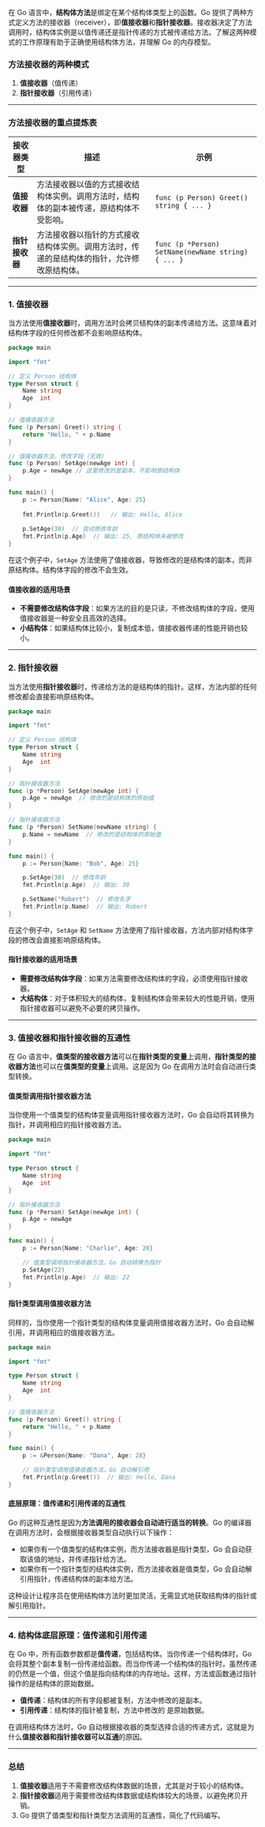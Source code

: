 在 Go 语言中，**结构体方法**是绑定在某个结构体类型上的函数。Go 提供了两种方式定义方法的接收器（receiver），即**值接收器**和**指针接收器**。接收器决定了方法调用时，结构体实例是以值传递还是指针传递的方式被传递给方法。了解这两种模式的工作原理有助于正确使用结构体方法，并理解 Go 的内存模型。

### 方法接收器的两种模式

1. **值接收器**（值传递）
2. **指针接收器**（引用传递）

---

### 方法接收器的重点提炼表

| 接收器类型     | 描述                                                         | 示例                                               |
| -------------- | ------------------------------------------------------------ | -------------------------------------------------- |
| **值接收器**   | 方法接收器以值的方式接收结构体实例。调用方法时，结构体的副本被传递，原结构体不受影响。 | `func (p Person) Greet() string { ... }`           |
| **指针接收器** | 方法接收器以指针的方式接收结构体实例。调用方法时，传递的是结构体的指针，允许修改原结构体。 | `func (p *Person) SetName(newName string) { ... }` |

---

### 1. **值接收器**

当方法使用**值接收器**时，调用方法时会拷贝结构体的副本传递给方法。这意味着对结构体字段的任何修改都不会影响原结构体。

```go
package main

import "fmt"

// 定义 Person 结构体
type Person struct {
    Name string
    Age  int
}

// 值接收器方法
func (p Person) Greet() string {
    return "Hello, " + p.Name
}

// 值接收器方法，修改字段（无效）
func (p Person) SetAge(newAge int) {
    p.Age = newAge // 这里修改的是副本，不影响原结构体
}

func main() {
    p := Person{Name: "Alice", Age: 25}
    
    fmt.Println(p.Greet())   // 输出: Hello, Alice
    
    p.SetAge(30)  // 尝试修改年龄
    fmt.Println(p.Age)  // 输出: 25, 原结构体未被修改
}
```

在这个例子中，`SetAge` 方法使用了值接收器，导致修改的是结构体的副本，而非原结构体。结构体字段的修改不会生效。

#### **值接收器的适用场景**
- **不需要修改结构体字段**：如果方法的目的是只读，不修改结构体的字段，使用值接收器是一种安全且高效的选择。
- **小结构体**：如果结构体比较小，复制成本低，值接收器传递的性能开销也较小。

---

### 2. **指针接收器**

当方法使用**指针接收器**时，传递给方法的是结构体的指针。这样，方法内部的任何修改都会直接影响原结构体。

```go
package main

import "fmt"

// 定义 Person 结构体
type Person struct {
    Name string
    Age  int
}

// 指针接收器方法
func (p *Person) SetAge(newAge int) {
    p.Age = newAge  // 修改的是结构体的原始值
}

// 指针接收器方法
func (p *Person) SetName(newName string) {
    p.Name = newName  // 修改的是结构体的原始值
}

func main() {
    p := Person{Name: "Bob", Age: 25}

    p.SetAge(30)  // 修改年龄
    fmt.Println(p.Age)  // 输出: 30

    p.SetName("Robert")  // 修改名字
    fmt.Println(p.Name)  // 输出: Robert
}
```

在这个例子中，`SetAge` 和 `SetName` 方法使用了指针接收器，方法内部对结构体字段的修改会直接影响原结构体。

#### **指针接收器的适用场景**
- **需要修改结构体字段**：如果方法需要修改结构体的字段，必须使用指针接收器。
- **大结构体**：对于体积较大的结构体，复制结构体会带来较大的性能开销，使用指针接收器可以避免不必要的拷贝操作。

---

### 3. **值接收器和指针接收器的互通性**

在 Go 语言中，**值类型的接收器方法**可以在**指针类型的变量**上调用，**指针类型的接收器方法**也可以在**值类型的变量**上调用。这是因为 Go 在调用方法时会自动进行类型转换。

#### **值类型调用指针接收器方法**

当你使用一个值类型的结构体变量调用指针接收器方法时，Go 会自动将其转换为指针，并调用相应的指针接收器方法。

```go
package main

import "fmt"

type Person struct {
    Name string
    Age  int
}

// 指针接收器方法
func (p *Person) SetAge(newAge int) {
    p.Age = newAge
}

func main() {
    p := Person{Name: "Charlie", Age: 20}

    // 值类型调用指针接收器方法，Go 自动转换为指针
    p.SetAge(22)
    fmt.Println(p.Age)  // 输出: 22
}
```

#### **指针类型调用值接收器方法**

同样的，当你使用一个指针类型的结构体变量调用值接收器方法时，Go 会自动解引用，并调用相应的值接收器方法。

```go
package main

import "fmt"

type Person struct {
    Name string
    Age  int
}

// 值接收器方法
func (p Person) Greet() string {
    return "Hello, " + p.Name
}

func main() {
    p := &Person{Name: "Dana", Age: 28}

    // 指针类型调用值接收器方法，Go 自动解引用
    fmt.Println(p.Greet())  // 输出: Hello, Dana
}
```

#### **底层原理：值传递和引用传递的互通性**

Go 的这种互通性是因为**方法调用的接收器会自动进行适当的转换**。Go 的编译器在调用方法时，会根据接收器类型自动执行以下操作：
- 如果你有一个值类型的结构体实例，而方法接收器是指针类型，Go 会自动获取该值的地址，并传递指针给方法。
- 如果你有一个指针类型的结构体实例，而方法接收器是值类型，Go 会自动解引用指针，传递结构体的副本给方法。

这种设计让程序员在使用结构体方法时更加灵活，无需显式地获取结构体的指针或解引用指针。

---

### 4. **结构体底层原理：值传递和引用传递**

在 Go 中，所有函数参数都是**值传递**，包括结构体。当你传递一个结构体时，Go 会将其整个副本复制一份传递给函数。而当你传递一个结构体的指针时，虽然传递的仍然是一个值，但这个值是指向结构体的内存地址。这样，方法或函数通过指针操作的是结构体的原始数据。

- **值传递**：结构体的所有字段都被复制，方法中修改的是副本。
- **引用传递**：结构体的指针被复制，方法中修改的 是原始数据。

在调用结构体方法时，Go 自动根据接收器的类型选择合适的传递方式，这就是为什么**值接收器和指针接收器可以互通**的原因。

---

### 总结

1. **值接收器**适用于不需要修改结构体数据的场景，尤其是对于较小的结构体。
2. **指针接收器**适用于需要修改结构体数据或结构体较大的场景，以避免拷贝开销。
3. Go 提供了值类型和指针类型方法调用的互通性，简化了代码编写。

